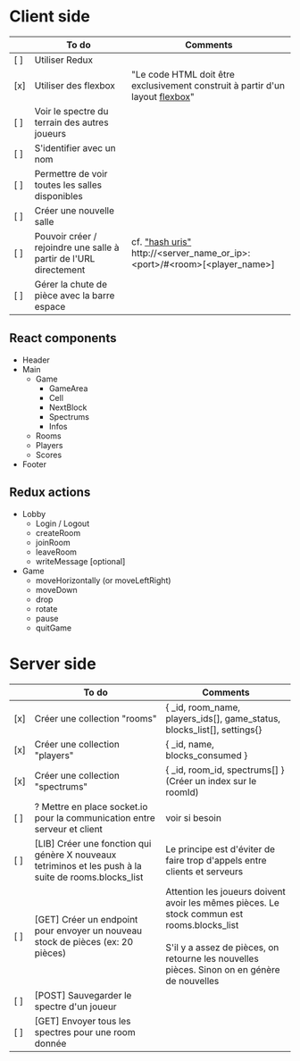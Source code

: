 # Client side
|     | To do | Comments |
| --- | ----- | -------- |
| [ ] | Utiliser Redux | |
| [x] | Utiliser des flexbox | "Le code HTML doit être exclusivement construit à partir d'un layout [flexbox](https://css-tricks.com/snippets/css/a-guide-to-flexbox/)" |
| [ ] | Voir le spectre du terrain des autres joueurs | |
| [ ] | S'identifier avec un nom | |
| [ ] | Permettre de voir toutes les salles disponibles | |
| [ ] | Créer une nouvelle salle | |
| [ ] | Pouvoir créer / rejoindre une salle à partir de l'URL directement | cf. ["hash uris"](https://www.w3.org/blog/2011/05/hash-uris/) <br/> http://\<server_name_or_ip>:\<port>/#\<room>[<player_name>]| 
| [ ] | Gérer la chute de pièce avec la barre espace  | |

## React components
- Header
- Main
	- Game
		- GameArea
		- Cell
		- NextBlock
		- Spectrums
		- Infos
	- Rooms
	- Players
	- Scores
- Footer

## Redux actions
- Lobby
	- Login / Logout
	- createRoom
	- joinRoom
	- leaveRoom
	- writeMessage [optional]
- Game
	- moveHorizontally (or moveLeftRight)
	- moveDown
	- drop
	- rotate
	- pause
	- quitGame

# Server side
|     | To do | Comments |
| --- | ----- | -------- |
| [x] | Créer une collection "rooms" | { _id, room_name, players_ids[], game_status, blocks_list[], settings{} |
| [x] | Créer une collection "players" | { _id, name, blocks_consumed } |
| [x] | Créer une collection "spectrums" | { _id, room_id, spectrums[] } (Créer un index sur le roomId) |
| [ ] | ? Mettre en place socket.io pour la communication entre serveur et client | voir si besoin |
| [ ] | [LIB] Créer une fonction qui génère X nouveaux tetriminos et les push à la suite de rooms.blocks_list | Le principe est d'éviter de faire trop d'appels entre clients et serveurs |
| [ ] | [GET] Créer un endpoint pour envoyer un nouveau stock de pièces (ex: 20 pièces) | Attention les joueurs doivent avoir les mêmes pièces. Le stock commun est rooms.blocks_list<br /><br />S'il y a assez de pièces, on retourne les nouvelles pièces. Sinon on en génère de nouvelles |
| [ ] | [POST] Sauvegarder le spectre d'un joueur |  |
| [ ] | [GET] Envoyer tous les spectres pour une room donnée |  |